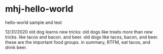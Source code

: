 # mhj-hello-world
hello-world sample and test

12/31/2020 old dog learns new tricks:
old dogs like treats more than new tricks.
like tacos and bacon. and beer. old dogs like tacos, bacon, and beer.
these are the important food groups.
in summary, RTFM, eat tacos, and drink beer.
